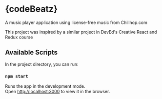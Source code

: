 # {codeBeatz}
A music player application using license-free music from Chillhop.com

This project was inspired by a similar project in DevEd's Creative React and Redux course

## Available Scripts

In the project directory, you can run:

### `npm start`

Runs the app in the development mode.\
Open [http://localhost:3000](http://localhost:3000) to view it in the browser.

